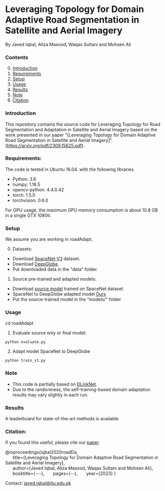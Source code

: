
# Leveraging Topology for Domain Adaptive Road Segmentation in Satellite and Aerial Imagery

By Javed Iqbal, Aliza Masood, Waqas Sultani and Mohsen Ali

### Contents
0. [Introduction](#introduction)
0. [Requirements](#requirements)
0. [Setup](#models)
0. [Usage](#usage)
0. [Results](#results)
0. [Note](#note)
0. [Citation](#citation)

### Introduction
This repository contains the source code for Leveraging Topology for Road Segmentation and Adaptation in Satellite and Aerial Imagery based on the work presented in our paper "[Leveraging Topology for Domain Adaptive Road Segmentation in Satellite and Aerial Imagery]". 
(https://arxiv.org/pdf/2309.15625.pdf).

### Requirements:
The code is tested in Ubuntu 16.04. with the following libraries.

- Python: 3.6
- numpy: 1.18.5
- opencv-python: 4.4.0.42
- torch: 1.5.0
- torchvision: 0.6.0

For GPU usage, the maximum GPU memory consumption is about 10.8 GB in a single GTX 1080ti.


### Setup
We assume you are working in roadAdapt.

0. Datasets:
- Download [SpaceNet-V3](https://spacenet.ai/spacenet-roads-dataset/) dataset. 
- Download [DeepGlobe](https://www.kaggle.com/datasets/balraj98/deepglobe-road-extraction-dataset/download?datasetVersionNumber=2).
- Put downloaded data in the "data" folder.
1. Source pre-trained and adapted models:
- Download [source model](https://drive.google.com/file/d/1DoryyVrjNFxxC91XO6ZDmEk3RWrCjbax/view?usp=sharing) trained on SpaceNet dataset.
- SpaceNet to DeepGlobe adapted model [Ours](https://drive.google.com/file/d/1KenlUfdVFBzOta01-B_ZvPFTbic5lR4m/view?usp=sharing)
- Put the source-trained model in the "models/" folder

### Usage

cd roadAdapt


1. Evaluate source only or final model:

~~~~
python evaluate.py
~~~~


2. Adapt model SpaceNet to DeepGlobe

~~~~
python train_st.py
~~~~



### Note
- This code is partially based on [DLinkNet](https://github.com/ShenweiXie/D-LinkNet).
- Due to the randomness, the self-training-based domain adaptation results may vary slightly in each run.


### Results
A leaderboard for state-of-the-art methods is available

### Citation:
If you found this useful, please cite our [paper](https://arxiv.org/pdf/2309.15625.pdf). 

@inproceedings{iqbal2020roadDa,  
&nbsp; &nbsp; &nbsp;    title={Leveraging Topology for Domain Adaptive Road Segmentation in Satellite and Aerial Imagery},  
&nbsp; &nbsp; &nbsp;     author={Javed Iqbal, Aliza Masood, Waqas Sultani and Mohsen Ali},  
&nbsp; &nbsp; &nbsp;     booktitle={---}, 
&nbsp; &nbsp; &nbsp;     pages={--}, 
&nbsp; &nbsp; &nbsp;     year={2023} 
}


Contact: javed.iqbal@itu.edu.pk
